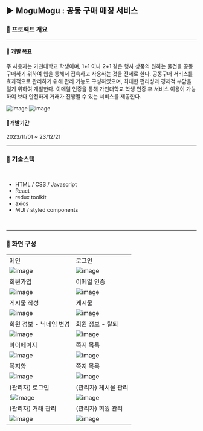 ## ▶️ MoguMogu : 공동 구매 매칭 서비스

### 🔷 프로젝트 개요
<hr>




#### 🔹 개발 목표
  주 사용자는 가천대학교 학생이며, 1+1 이나 2+1 같은 행사 상품의 원하는 물건을 공동구매하기 위하여 웹을 통해서 접속하고 사용하는 것을 전제로 한다. 공동구매 서비스를 효과적으로 관리하기 위해 관리 기능도 구성하였으며, 최대한 편리성과 경제적 부담을 덜기 위하여 개발한다. 이메일 인증을 통해 가천대학교 학생 인증 후 서비스 이용이 가능하여 보다 안전하게 거래가 진행될 수 있는 서비스를 제공한다.

![image](https://github.com/0520hy/MoguMogu/assets/103192902/fa30a2eb-b645-42e6-ad6a-d14edaff42a9)
![image](https://github.com/0520hy/MoguMogu/assets/103192902/186df974-0a8c-4abd-b0f1-9e88263d5835)

#### 🔹개발기간
2023/11/01 ~ 23/12/21



<hr>

 ### 🔷 기술스택
<br>

- HTML / CSS / Javascript
- React
- redux toolkit
- axios
- MUI / styled components

<br>
<hr>


### 🔷 화면 구성


|  |  |
|-------|-------|
| 메인   | 로그인   |
| ![image](https://github.com/0520hy/MoguMogu/assets/103192902/1e363012-7c20-4d3d-91ed-34489e43849a) |![image](https://github.com/0520hy/MoguMogu/assets/103192902/c0a1368b-0e53-4744-8c55-2a4cd755283f) |
| 회원가입   |이메일 인증 |
| ![image](https://github.com/0520hy/MoguMogu/assets/103192902/34d94ed3-05bc-4f72-9cee-de4259e65a6b)|![image](https://github.com/0520hy/MoguMogu/assets/103192902/181f58c5-5b3f-4506-9650-b3f1cc53e92a)|
| 게시물 작성 | 게시물  |
| ![image](https://github.com/0520hy/MoguMogu/assets/103192902/68330145-99bd-4d34-ad38-acef90c8cc84) | ![image](https://github.com/0520hy/MoguMogu/assets/103192902/55730d11-8bdd-4df9-9fca-0c6dcdd059b8)  |
| 회원 정보 - 닉네임 변경  | 회원 정보 - 탈퇴 |
|![image](https://github.com/0520hy/MoguMogu/assets/103192902/90417787-0101-4aa9-b0f4-73aace8e20f9) | ![image](https://github.com/0520hy/MoguMogu/assets/103192902/0796b997-0584-4664-808f-24599b50d300)|
| 마이페이지  | 쪽지 목록 |
| ![image](https://github.com/0520hy/MoguMogu/assets/103192902/6fab1336-2649-48d9-99a0-5250d13ed076) | ![image](https://github.com/0520hy/MoguMogu/assets/103192902/af00a392-b70d-4d90-8fcf-275f09cc8ade) |
 | 쪽지함  | 쪽지 목록 |
| ![image](https://github.com/0520hy/MoguMogu/assets/103192902/4dde3f1a-c455-4076-95a9-fe26655a8f1d)| ![image](https://github.com/0520hy/MoguMogu/assets/103192902/af00a392-b70d-4d90-8fcf-275f09cc8ade) |
 | (관리자) 로그인  | (관리자) 게시물 관리|
| !![image](https://github.com/0520hy/MoguMogu/assets/103192902/da7216e9-e1f0-4168-84bd-91ef34b30430) |![image](https://github.com/0520hy/MoguMogu/assets/103192902/bb24a38f-131a-4820-a7ba-8793a5c40a01) |
 | (관리자) 거래 관리  | (관리자) 회원 관리 |
|![image](https://github.com/0520hy/MoguMogu/assets/103192902/8ca2fba3-1aac-4bbe-bcdc-591adf313950) | ![image](https://github.com/0520hy/MoguMogu/assets/103192902/ce35b9ed-543c-4f7b-979d-dfc26e6e5511) |

